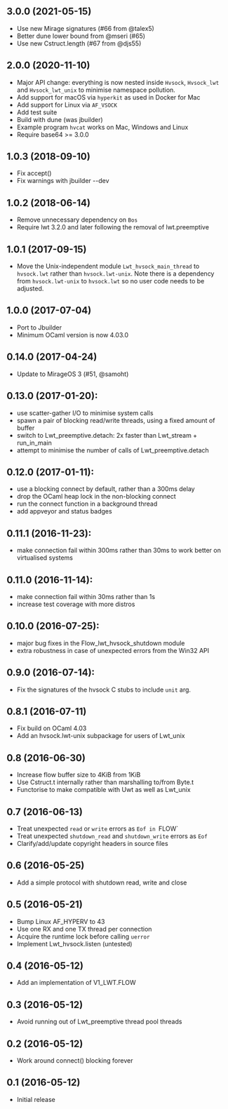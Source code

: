 ## 3.0.0 (2021-05-15)

- Use new Mirage signatures (#66 from @talex5)
- Better dune lower bound from @mseri (#65)
- Use new Cstruct.length (#67 from @djs55)

## 2.0.0 (2020-11-10)

- Major API change: everything is now nested inside `Hvsock`, `Hvsock_lwt`
  and `Hvsock_lwt_unix` to minimise namespace pollution.
- Add support for macOS via `hyperkit` as used in Docker for Mac
- Add support for Linux via `AF_VSOCK`
- Add test suite
- Build with dune (was jbuilder)
- Example program `hvcat` works on Mac, Windows and Linux
- Require base64 >= 3.0.0

## 1.0.3 (2018-09-10)

- Fix accept()
- Fix warnings with jbuilder --dev

## 1.0.2 (2018-06-14)

- Remove unnecessary dependency on `Bos`
- Require lwt 3.2.0 and later following the removal of lwt.preemptive

## 1.0.1 (2017-09-15)

- Move the Unix-independent module `Lwt_hvsock_main_thread` to `hvsock.lwt`
  rather than `hvsock.lwt-unix`. Note there is a dependency from `hvsock.lwt-unix`
  to `hvsock.lwt` so no user code needs to be adjusted.

## 1.0.0 (2017-07-04)

- Port to Jbuilder
- Minimum OCaml version is now 4.03.0

## 0.14.0 (2017-04-24)

- Update to MirageOS 3 (#51, @samoht)

## 0.13.0 (2017-01-20):
- use scatter-gather I/O to minimise system calls
- spawn a pair of blocking read/write threads, using a fixed amount
  of buffer
- switch to Lwt_preemptive.detach: 2x faster than Lwt_stream + run_in_main
- attempt to minimise the number of calls of Lwt_preemptive.detach

## 0.12.0 (2017-01-11):
- use a blocking connect by default, rather than a 300ms delay
- drop the OCaml heap lock in the non-blocking connect
- run the connect function in a background thread
- add appveyor and status badges

## 0.11.1 (2016-11-23):
- make connection fail within 300ms rather than 30ms to work better
  on virtualised systems

## 0.11.0 (2016-11-14):
- make connection fail within 30ms rather than 1s
- increase test coverage with more distros

## 0.10.0 (2016-07-25):
- major bug fixes in the Flow_lwt_hvsock_shutdown module
- extra robustness in case of unexpected errors from the Win32 API

## 0.9.0 (2016-07-14):
- Fix the signatures of the hvsock C stubs to include `unit` arg.

## 0.8.1 (2016-07-11)
- Fix build on OCaml 4.03
- Add an hvsock.lwt-unix subpackage for users of Lwt_unix

## 0.8 (2016-06-30)
- Increase flow buffer size to 4KiB from 1KiB
- Use Cstruct.t internally rather than marshalling to/from Byte.t
- Functorise to make compatible with Uwt as well as Lwt_unix

## 0.7 (2016-06-13)
- Treat unexpected `read` or `write` errors as `Eof in `FLOW`
- Treat unexpected `shutdown_read` and `shutdown_write` errors as `Eof`
- Clarify/add/update copyright headers in source files

## 0.6 (2016-05-25)
- Add a simple protocol with shutdown read, write and close

## 0.5 (2016-05-21)
- Bump Linux AF_HYPERV to 43
- Use one RX and one TX thread per connection
- Acquire the runtime lock before calling `uerror`
- Implement Lwt_hvsock.listen (untested)

## 0.4 (2016-05-12)
- Add an implementation of V1_LWT.FLOW

## 0.3 (2016-05-12)
- Avoid running out of Lwt_preemptive thread pool threads

## 0.2 (2016-05-12)
- Work around connect() blocking forever

## 0.1 (2016-05-12)
- Initial release
